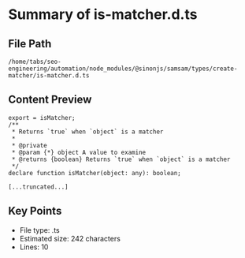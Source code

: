 # Summary of is-matcher.d.ts
  
## File Path
`/home/tabs/seo-engineering/automation/node_modules/@sinonjs/samsam/types/create-matcher/is-matcher.d.ts`

## Content Preview
```
export = isMatcher;
/**
 * Returns `true` when `object` is a matcher
 *
 * @private
 * @param {*} object A value to examine
 * @returns {boolean} Returns `true` when `object` is a matcher
 */
declare function isMatcher(object: any): boolean;

[...truncated...]
```

## Key Points
- File type: .ts
- Estimated size: 242 characters
- Lines: 10
